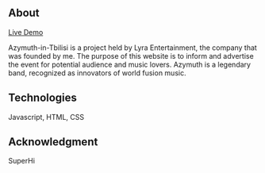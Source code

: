 ## About 

[Live Demo](https://azymuth-tbilisi.netlify.app/)

Azymuth-in-Tbilisi is a project held by Lyra Entertainment, the company that was founded by me. 
The purpose of this website is to inform and advertise the event for potential audience and music lovers. 
Azymuth is a legendary band, recognized as innovators of world fusion music. 

## Technologies

Javascript, HTML, CSS

## Acknowledgment

SuperHi
